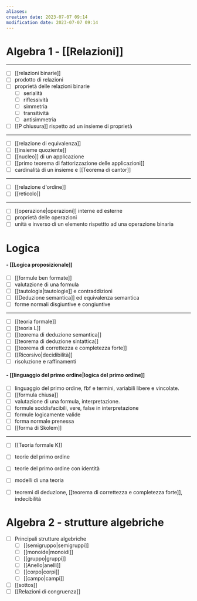 ```yaml
---
aliases: 
creation date: 2023-07-07 09:14
modification date: 2023-07-07 09:14
---
```

# Algebra 1 - [[Relazioni]]
***
- [ ] [[relazioni binarie]]
- [ ] prodotto di relazioni
- [ ] proprietà delle relazioni binarie
	- [ ] serialità
	- [ ] riflessività
	- [ ] simmetria
	- [ ] transitività
	- [ ] antisimmetria
- [ ] [[P chiusura]] rispetto ad un insieme di proprietà
***
- [ ] [[relazione di equivalenza]]
- [ ] [[insieme quoziente]]
- [ ] [[nucleo]] di un applicazione
- [ ] [[primo teorema di fattorizzazione delle applicazioni]]
- [ ]  cardinalità di un insieme e [[Teorema di cantor]]
***
- [ ] [[relazione d'ordine]]
- [ ] [[reticolo]]
***
- [ ] [[operazione|operazioni]] interne ed esterne
- [ ] proprietà delle operazioni
- [ ] unità e inverso di un elemento rispettto ad una operazione binaria

# Logica
#### - [[Logica proposizionale]]
- [ ] [[formule ben formate]]
- [ ] valutazione di una formula
- [ ] [[tautologia|tautologie]] e contraddizioni
- [ ] [[Deduzione semantica]] ed equivalenza semantica
- [ ] forme normali disgiuntive e congiuntive
***
- [ ] [[teoria formale]]
- [ ] [[teoria L]]
- [ ] [[teorema di deduzione semantica]]
- [ ] [[teorema di deduzione sintattica]]
- [ ] [[teorema di correttezza e completezza forte]]
- [ ] [[Ricorsivo|decidibilità]]
- [ ] risoluzione e raffinamenti

#### - [[linguaggio del primo ordine|logica del primo ordine]]
- [ ] linguaggio del primo ordine, fbf e termini, variabili libere e vincolate.
- [ ] [[formula chiusa]]
- [ ] valutazione di una formula, interpretazione.
- [ ] formule soddisfacibili, vere, false in interpretazione
- [ ] formule logicamente valide
- [ ] forma normale prenessa
- [ ] [[forma di Skolem]]
***
- [ ] [[Teoria formale K]]
- [ ] teorie del primo ordine
- [ ] teorie del primo ordine con identità
- [ ] modelli di una teoria
- [ ] teoremi di deduzione, [[teorema di correttezza e completezza forte]], indecibilità


# Algebra 2 - strutture algebriche
- [ ] Principali strutture algebriche
	- [ ] [[semigruppo|semigruppi]]
	- [ ] [[monoide|monoidi]]
	- [ ] [[gruppo|gruppi]]
	- [ ] [[Anello|anelli]]
	- [ ] [[corpo|corpi]]
	- [ ] [[campo|campi]]
- [ ] [[sottos]]
- [ ] [[Relazioni di congruenza]]